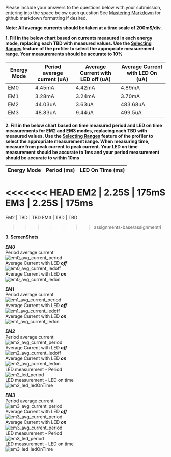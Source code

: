 Please include your answers to the questions below with your submission, entering into the space below each question
See [Mastering Markdown](https://guides.github.com/features/mastering-markdown/) for github markdown formatting if desired.

**Note: All average currents should be taken at a time scale of 200mS/div.**

**1. Fill in the below chart based on currents measured in each energy mode, replacing each TBD with measured values.  Use the [Selecting Ranges](https://www.silabs.com/documents/public/user-guides/ug343-multinode-energy-profiler.pdf) feature of the profiler to select the appropriate measurement range.  Your measurements should be accurate to 10%**

Energy Mode | Period average current (uA) | Average Current with LED off (uA) | Average Current with LED On (uA)
------------| ----------------------------|-----------------------------------|-------------------------
EM0         |           4.45mA            |          4.42mA                   |         4.89mA
EM1         |           3.28mA            |          3.24mA                   |         3.70mA
EM2         |           44.03uA           |          3.63uA                   |         483.68uA
EM3         |           48.83uA           |          9.44uA                   |         499.5uA

**2. Fill in the below chart based on time measured period and LED on time measurements for EM2 and EM3 modes, replacing each TBD with measured values.  Use the [Selecting Ranges](https://www.silabs.com/documents/public/user-guides/ug343-multinode-energy-profiler.pdf) feature of the profiler to select the appropriate measurement range.  When measuring time, measure from peak current to peak current.  Your LED on time measurement should be accurate to 1ms and your period measurement should be accurate to within 10ms**

Energy Mode | Period (ms)| LED On Time (ms) |
------------| -----------|-------------------
<<<<<<< HEAD
EM2         |   2.25S      |        175mS
EM3         |   2.25S      |        175ms
=======
EM2         |   TBD      |        TBD
EM3         |   TBD      |        TBD
>>>>>>> assignments-base/assignment4


**3. ScreenShots**  

***EM0***  
Period average current    
![em0_avg_current_period][em0_avg_current_period]  
Average Current with LED ***off***  
![em0_avg_current_ledoff][em0_avg_current_ledoff]  
Average Current with LED ***on***  
![em0_avg_current_ledon][em0_avg_current_ledon]  

***EM1***  
Period average current    
![em1_avg_current_period][em1_avg_current_period]  
Average Current with LED ***off***  
![em1_avg_current_ledoff][em1_avg_current_ledoff]  
Average Current with LED ***on***  
![em1_avg_current_ledon][em1_avg_current_ledon]  

***EM2***  
Period average current  
![em2_avg_current_period][em2_avg_current_period]  
Average Current with LED ***off***  
![em2_avg_current_ledoff][em2_avg_current_ledoff]  
Average Current with LED ***on***  
![em2_avg_current_ledon][em2_avg_current_ledon]   
LED measurement - Period   
![em2_led_period][em2_led_period]  
LED measurement - LED on time   
![em2_led_ledOnTime][em2_led_ledOnTime]  

***EM3***  
Period average current    
![em3_avg_current_period][em3_avg_current_period]  
Average Current with LED ***off***  
![em3_avg_current_period][em3_avg_current_ledoff]   
Average Current with LED ***on***  
![em3_avg_current_period][em3_avg_current_ledon]   
LED measurement - Period   
![em3_led_period][em3_led_period]  
LED measurement - LED on time   
![em3_led_ledOnTime][em3_led_ledOnTime]  

[em0_avg_current_period]: screenshots/em0_avg_current_period.jpg "em0_avg_current_period"
[em0_avg_current_ledoff]: screenshots/em0_avg_current_ledoff.jpg "em0_avg_current_ledoff"
[em0_avg_current_ledon]: put-your-link-to-screenshot-image-here "em0_avg_current_ledon"

[em1_avg_current_period]: put-your-link-to-screenshot-image-here "em1_avg_current_period"
[em1_avg_current_ledoff]: put-your-link-to-screenshot-image-here "em1_avg_current_ledoff"
[em1_avg_current_ledon]: put-your-link-to-screenshot-image-here "em1_avg_current_ledon"

[em2_avg_current_period]: put-your-link-to-screenshot-image-here "em2_avg_current_period"
[em2_avg_current_ledoff]: put-your-link-to-screenshot-image-here "em2_avg_current_ledoff"
[em2_avg_current_ledon]: put-your-link-to-screenshot-image-here "em2_avg_current_ledon"
[em2_led_period]: put-your-link-to-screenshot-image-here "em2_led_period"
[em2_led_ledOnTime]: put-your-link-to-screenshot-image-here "em2_led_ledOnTime"

[em3_avg_current_period]: put-your-link-to-screenshot-image-here "em3_avg_current_period"
[em3_avg_current_ledoff]: put-your-link-to-screenshot-image-here "em3_avg_current_ledoff"
[em3_avg_current_ledon]: put-your-link-to-screenshot-image-here "em3_avg_current_ledon"
[em3_led_period]: put-your-link-to-screenshot-image-here "em3_led_period"
[em3_led_ledOnTime]: put-your-link-to-screenshot-image-here "em3_led_ledOnTime"
